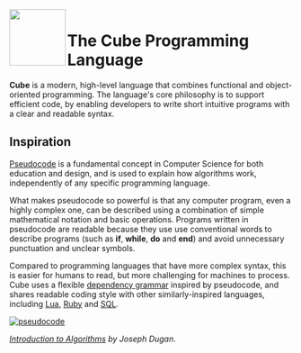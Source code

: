 <img align="left" height="100" src="https://upload.wikimedia.org/wikipedia/commons/c/c3/Lambda-letter-lowercase-symbol-Garamond.svg">

# The Cube Programming Language

**Cube** is a modern, high-level language that combines functional and object-oriented programming. The language's core philosophy is to support efficient code, by enabling developers to write short intuitive programs with a clear and readable syntax.

## Inspiration

[Pseudocode](https://www.youtube.com/watch?v=gcQMBK53UjI) is a fundamental concept in Computer Science for both education and design, and is used to explain how algorithms work, independently of any specific programming language.

What makes pseudocode so powerful is that any computer program, even a highly complex one, can be described using a combination of simple mathematical notation and basic operations. Programs written in pseudocode are readable because they use use conventional words to describe programs (such as **if**, **while**, **do** and **end**) and avoid unnecessary punctuation and unclear symbols.

Compared to programming languages that have more complex syntax, this is easier for humans to read, but more challenging for machines to process. Cube uses a flexible [dependency grammar](https://en.wikipedia.org/wiki/Dependency_grammar) inspired by pseudocode, and shares readable coding style with other similarly-inspired languages, including [Lua](https://en.wikipedia.org/wiki/Lua_(programming_language)), [Ruby](https://github.com/ThibaultJanBeyer/cheatsheets/blob/master/Ruby-Cheatsheet.md) and [SQL](https://en.wikipedia.org/wiki/Select_(SQL)).

[![pseudocode](https://img.youtube.com/vi/gcQMBK53UjI/0.jpg)](https://www.youtube.com/watch?v=gcQMBK53UjI "pseudocode")

*[Introduction to Algorithms](https://www.youtube.com/watch?v=gcQMBK53UjI) by Joseph Dugan*.
